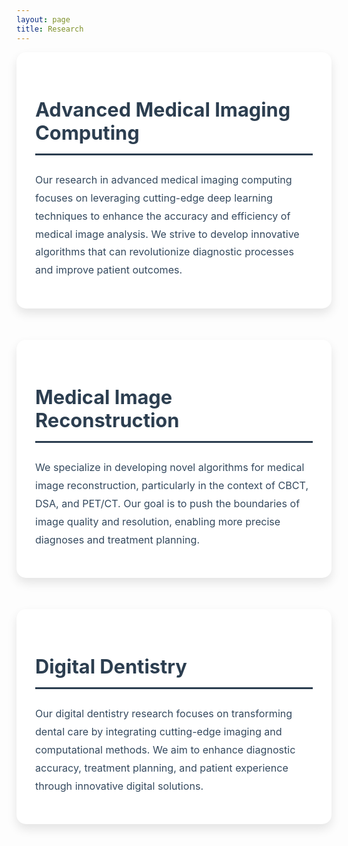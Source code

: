 ```yaml
---
layout: page
title: Research
---
```


<style>
    .research-section {
        margin-bottom: 50px;
        padding: 30px;
        background-color: #ffffff;
        border-radius: 15px;
        box-shadow: 0 8px 16px rgba(0, 0, 0, 0.1);
        transition: transform 0.3s ease, box-shadow 0.3s ease;
    }
    .research-section:hover {
        transform: translateY(-5px);
        box-shadow: 0 12px 24px rgba(0, 0, 0, 0.15);
    }
    .research-section h2 {
        font-size: 2.2em;
        color: #2c3e50;
        margin-bottom: 25px;
        border-bottom: 3px solid #2c3e50;;
        padding-bottom: 15px;
    }
    .research-section p {
        font-size: 1.15em;
        line-height: 1.8;
        color: #34495e;
    }
    .research-section a {
        color: #2c3e50;;
        text-decoration: none;
        transition: color 0.3s ease;
    }
    .research-section a:hover {
        color: #2980b9;
    }
    .icon {
        font-size: 2.5em;
        color: #2c3e50;;
        margin-bottom: 20px;
    }
</style>

<div class="research-section">
    <!-- <div class="icon">🧠</div> -->
    <h2>Advanced Medical Imaging Computing</h2>
    <p>Our research in advanced medical imaging computing focuses on leveraging cutting-edge deep learning techniques to enhance the accuracy and efficiency of medical image analysis. We strive to develop innovative algorithms that can revolutionize diagnostic processes and improve patient outcomes.</p>
</div>

<div class="research-section">
    <!-- <div class="icon">🔬</div> -->
    <h2>Medical Image Reconstruction</h2>
    <p>We specialize in developing novel algorithms for medical image reconstruction, particularly in the context of CBCT, DSA, and PET/CT. Our goal is to push the boundaries of image quality and resolution, enabling more precise diagnoses and treatment planning.</p>
</div>

<div class="research-section">
    <!-- <div class="icon">🦷</div> -->
    <h2>Digital Dentistry</h2>
    <p>Our digital dentistry research focuses on transforming dental care by integrating cutting-edge imaging and computational methods. We aim to enhance diagnostic accuracy, treatment planning, and patient experience through innovative digital solutions.</p>
</div>
